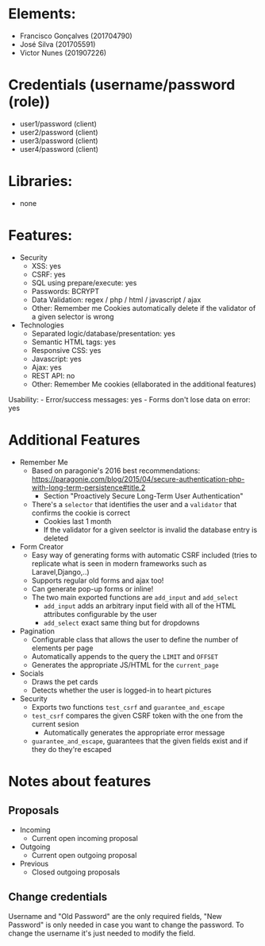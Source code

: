 ﻿# Elements:
 - Francisco Gonçalves (201704790) 
 - José Silva (201705591)
 - Victor Nunes (201907226)
 
# Credentials (username/password (role))
 - user1/password (client)
 - user2/password (client)
 - user3/password (client)
 - user4/password (client)

# Libraries:
- none

# Features:
 - Security
     - XSS: yes
     - CSRF: yes
     - SQL using prepare/execute: yes
     - Passwords: BCRYPT
     - Data Validation: regex / php / html / javascript / ajax
     - Other: Remember me Cookies automatically delete if the validator of a given selector is wrong
 - Technologies
     - Separated logic/database/presentation: yes
     - Semantic HTML tags: yes
     - Responsive CSS: yes
     - Javascript: yes
     - Ajax: yes
     - REST API: no
     - Other: Remember Me cookies (ellaborated in the additional features)
     
  Usability:
     - Error/success messages: yes
     - Forms don't lose data on error: yes

# Additional Features
- Remember Me
    - Based on paragonie's 2016 best recommendations: https://paragonie.com/blog/2015/04/secure-authentication-php-with-long-term-persistence#title.2
      * Section "Proactively Secure Long-Term User Authentication"
    - There's a `selector` that identifies the user and a `validator` that confirms the cookie is correct
      * Cookies last 1 month
      * If the validator for a given seelctor is invalid the database entry is deleted
- Form Creator
    - Easy way of generating forms with automatic CSRF included (tries to replicate what is seen in modern frameworks such as Laravel,Django,..)
    - Supports regular old forms and ajax too!
    - Can generate pop-up forms or inline!
    - The two main exported functions are `add_input` and `add_select`
      * `add_input` adds an arbitrary input field with all of the HTML attributes configurable by the user
      * `add_select` exact same thing but for dropdowns
- Pagination
    - Configurable class that allows the user to define the number of elements per page
    - Automatically appends to the query the `LIMIT` and `OFFSET`
    - Generates the appropriate JS/HTML for the `current_page`
- Socials
    - Draws the pet cards
    - Detects whether the user is logged-in to heart pictures
- Security
    - Exports two functions `test_csrf` and `guarantee_and_escape`
    - `test_csrf` compares the given CSRF token with the one from the current sesion
      * Automatically generates the appropriate error message
    - `guarantee_and_escape`, guarantees that the given fields exist and if they do they're escaped

# Notes about features

## Proposals

- Incoming
  * Current open incoming proposal
- Outgoing
  * Current open outgoing proposal
- Previous
  * Closed outgoing proposals

## Change credentials

Username and "Old Password" are the only required fields, "New Password" is only needed in case you want to change the password.
To change the username it's just needed to modify the field.

